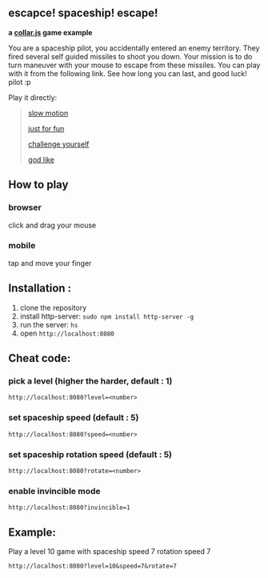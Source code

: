 ## escapce! spaceship! escape!
**a [collar.js](http://collarjs.com) game example**

You are a spaceship pilot, you accidentally entered an enemy territory. They fired several self guided missiles to shoot you down. Your mission is to do turn maneuver with your mouse to escape from these missiles. You can play with it from the following link. See how long you can last, and good luck! pilot :p

Play it directly:
> [slow motion](http://collarjs.com/examples/spaceship/index.html)
>
> [just for fun](http://collarjs.com/examples/spaceship/index.html?level=4&rotate=7)
>
> [challenge yourself](http://collarjs.com/examples/spaceship/index.html?level=10)
>
> [god like](http://collarjs.com/examples/spaceship/index.html?level=10&invincible=1&speed=10&rotate=7)

## How to play

### browser
click and drag your mouse

### mobile
tap and move your finger

## Installation :

1. clone the repository
2. install http-server: `sudo npm install http-server -g`
3. run the server: `hs`
4. open `http://localhost:8080`

## Cheat code:

### pick a level (higher the harder, default : 1)

`http://localhost:8080?level=<number>`

### set spaceship speed (default : 5)

`http://localhost:8080?speed=<number>`

### set spaceship rotation speed (default : 5)

`http://localhost:8080?rotate=<number>`

### enable invincible mode

`http://localhost:8080?invincible=1`

## Example:

Play a level 10 game with spaceship speed 7 rotation speed 7

`http://localhost:8080?level=10&speed=7&rotate=7`
